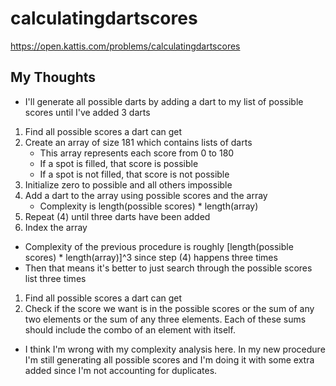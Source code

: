 # calculatingdartscores

<https://open.kattis.com/problems/calculatingdartscores>

## My Thoughts

- I'll generate all possible darts by adding a dart to my list of possible scores until I've added 3 darts

1. Find all possible scores a dart can get
2. Create an array of size 181 which contains lists of darts
	- This array represents each score from 0 to 180
	- If a spot is filled, that score is possible
	- If a spot is not filled, that score is not possible
3. Initialize zero to possible and all others impossible
4. Add a dart to the array using possible scores and the array
	- Complexity is length(possible scores) * length(array)
5. Repeat (4) until three darts have been added
6. Index the array

- Complexity of the previous procedure is roughly \[length(possible scores) * length(array)\]^3 since step (4) happens three times
- Then that means it's better to just search through the possible scores list three times

1. Find all possible scores a dart can get
2. Check if the score we want is in the possible scores or the sum of any two elements or the sum of any three elements. Each of these sums should include the combo of an element with itself.

- I think I'm wrong with my complexity analysis here. In my new procedure I'm still generating all possible scores and I'm doing it with some extra added since I'm not accounting for duplicates.
